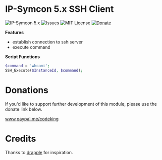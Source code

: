# IP-Symcon 5.x SSH Client
![IP-Symcon 5.x](https://img.shields.io/badge/IP--Symcon-5.x-blue.svg)
![Issues](https://img.shields.io/github/issues/CodeKing/de.codeking.symcon.ssh.svg)
![MIT License](https://img.shields.io/github/license/CodeKingLabs/de.codeking.symcon.ssh.svg)
<a href="https://www.paypal.com/cgi-bin/webscr?cmd=_s-xclick&hosted_button_id=BX5U7SSQZDZFU" target="_blank">![Donate](https://img.shields.io/badge/Donate-Paypal-009cde.svg)</a>

**Features**
* establish connection to ssh server
* execute command

**Script Functions**
```php
$command = 'whoami';
SSH_Execute($InstanceId, $command);
```

# Donations
If you'd like to support further development of this module, please use the donate link below.

<a href="https://www.paypal.me/codeking" target="_blank">www.paypal.me/codeking</a>

# Credits
Thanks to <a href="https://www.symcon.de/forum/threads/20482-SSH-per-PHP-z-B-um-AppleScript-auszuf%C3%BChren-mit-Siri-Beispiel-%29?p=185413#post185413" target="_blank">drapple</a> for inspiration.